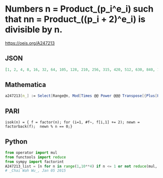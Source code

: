 # Numbers n \= Product\_\(p\_i^e\_i\) such that nn \= Product\_\(\(p\_i \+ 2\)^e\_i\) is divisible by n\.
https://oeis.org/A247213
## JSON
```JSON
[1, 2, 4, 8, 16, 32, 64, 105, 128, 210, 256, 315, 420, 512, 630, 840, 1024, 1260, 1575, 1680, 2048, 2520, 3150, 3360, 4096, 5040, 6300, 6720, 8192, 10080, 11025, 12600, 13440, 16384, 20160, 22050, 25200, 26880, 32768, 33075, 40320, 44100, 50400, 53760, 65536]
```
## Mathematica
```Mathematica
a247213[n_] := Select[Range@n, Mod[Times @@ Power @@@ Transpose[{Plus[First /@ FactorInteger@#, 2], Last /@ FactorInteger@#}], #] == 0 &]; a247213[2^16] (* _Michael De Vlieger_, Jan 07 2015 *)
```
## PARI
```PARI
isok(n) = { f = factor(n); for (i=1, #f~, f[i,1] += 2); newn = factorback(f);  newn % n == 0;}
```
## Python
```Python
from operator import mul
from functools import reduce
from sympy import factorint
A247213_list = [n for n in range(1,10**4) if n <= 1 or not reduce(mul,[(p+2)**e for p,e in factorint(n).items()]) % n]
# _Chai Wah Wu_, Jan 05 2015
```
